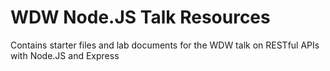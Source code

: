 # WDW Node.JS Talk Resources

Contains starter files and lab documents for the WDW talk on RESTful APIs
with Node.JS and Express